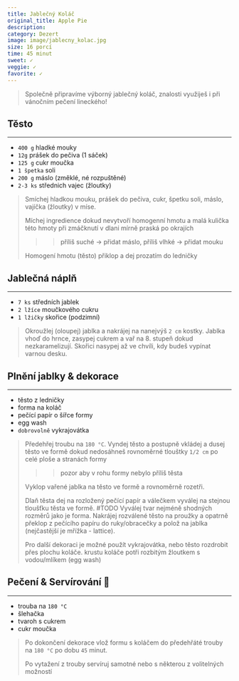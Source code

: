 ```yaml
---
title: Jablečný Koláč
original_title: Apple Pie
description: 
category: Dezert
image: image/jablecny_kolac.jpg
size: 16 porcí
time: 45 minut
sweet: ✓
veggie: ✓
favorite: ✓
---
```


> Společně připravíme výborný jablečný koláč, znalosti využiješ i při vánočním pečení lineckého!

## Těsto

---

* `400 g` hladké mouky
* `12g` prášek do pečiva (1 sáček)
* `125 g` cukr moučka
* `1 špetka` soli
* `200 g` máslo (změklé, né rozpuštěné)
* `2-3 ks` střednich vajec (žloutky)

> Smíchej hladkou mouku, prášek do pečiva, cukr, špetku soli, máslo, vajíčka (žloutky) v míse.
>
> Míchej ingredience dokud nevytvoří homogenní hmotu a malá kulička této hmoty při zmáčknutí v dlani mírně praská po okrajích 
>
>>> příliš suché → přidat máslo, příliš vlhké → přidat mouku
>
> Homogení hmotu (těsto) přiklop a dej prozatím do ledničky

## Jablečná náplň

---

* `7 ks` středních jablek
* `2 lžíce` moučkového cukru
* `1 lžičky` skořice (podzimní)

> Okroužlej (oloupej) jablka a nakrájej na nanejvýš `2 cm` kostky. Jablka vhoď do hrnce, zasypej cukrem a vař na 8. stupeň dokud nezkaramelizují.
> Skořici nasypej až ve chvíli, kdy budeš vypínat varnou desku.

## Plnění jablky & dekorace

---

* těsto z ledničky
* forma na koláč
* pečící papír o šířce formy
* egg wash
* `dobrovolně` vykrajovátka

> Předehřej troubu na `180 °C`.
> Vyndej těsto a postupně vkládej a dusej těsto ve formě dokud nedosáhneš rovnoměrné tlouštky `1/2 cm` po celé ploše a stranách formy
>
>>> pozor aby v rohu formy nebylo příliš těsta
>
> Vyklop vařené jablka na těsto ve formě a rovnoměrně rozetři.
>
> Dlaň těsta dej na rozložený pečící papír a válečkem vyválej na stejnou tloušťku těsta ve formě. #TODO Vyválej tvar nejméně shodných rozměrů jako je forma. Nakrájej rozválené těsto na proužky a opatrně překlop z pečícího papíru do ruky/obracečky a polož na jablka (nejčastější je mřížka - lattice).
>
> Pro další dekoraci je možné použít vykrajovátka, nebo těsto rozdrobit přes plochu koláče.
> krustu koláče potři rozbitým žloutkem s vodou/mlíkem (egg wash)

## Pečení & Servírování 🥧

---
* trouba na `180 °C`
* šlehačka
* tvaroh s cukrem
* cukr moučka

> Po dokončení dekorace vlož formu s koláčem do předehřáté trouby na `180 °C` po dobu `45` minut.
>
> Po vytažení z trouby servíruj samotné nebo s některou z volitelných možností
